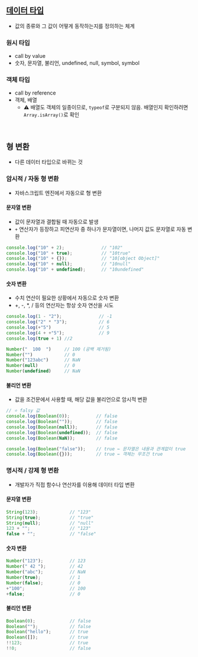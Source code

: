 ## [데이터 타입](https://github.com/tjdux/javascript/blob/main/06%20%EB%8D%B0%EC%9D%B4%ED%84%B0%20%ED%83%80%EC%9E%85/01%20%EB%8D%B0%EC%9D%B4%ED%84%B0%20%ED%83%80%EC%9E%85.md)
- 값의 종류와 그 값이 어떻게 동작하는지를 정의하는 체계
### 원시 타입
- call by value
- 숫자, 문자열, 불리언, undefined, null, symbol, symbol 
### 객체 타입
- call by reference
- 객체, 배열 
  - ⚠️ 배열도 객체의 일종이므로, `typeof`로 구분되지 않음. 배열인지 확인하려면 `Array.isArray()`로 확인 
<br/>

## 형 변환
- 다른 데이터 타입으로 바뀌는 것
### 암시적 / 자동 형 변환
- 자바스크립트 엔진에서 자동으로 형 변환
#### 문자열 변환
- 값이 문자열과 결합될 때 자동으로 발생
- `+` 연산자가 등장하고 피연산자 중 하나가 문자열이면, 나머지 값도 문자열로 자동 변환
```javascript
console.log("10" + 2);              // "102"
console.log("10" + true);           // "10true"
console.log("10" + {});             // "10[object Object]"
console.log("10" + null);           // "10null"
console.log("10" + undefined);      // "10undefined"
```
#### 숫자 변환
- 수치 연산이 필요한 상황에서 자동으로 숫자 변환 
- +, -, *, / 등의 연산자는 항상 숫자 연산을 시도 
```javascript
console.log(1 - "2");              // -1
console.log("2" * "3");            // 6
console.log(+"5")                  // 5
console.log(4 + +"5");             // 9
console.log(true + 1) //2

Number("  100  ")     // 100 (공백 제거됨)
Number("")            // 0
Number("123abc")      // NaN
Number(null)          // 0
Number(undefined)     // NaN
```
#### 불리언 변환
- 값을 조건문에서 사용할 때, 해당 값을 불리언으로 암시적 변환 
```javascript
// ⭐ falsy 값
console.log(Boolean(0));          // false
console.log(Boolean(""));         // false
console.log(Boolean(null));       // false
console.log(Boolean(undefined));  // false
console.log(Boolean(NaN));        // false

console.log(Boolean("false"));    // true ← 문자열은 내용과 관계없이 true
console.log(Boolean({}));         // true ← 객체는 무조건 true
```
### 명시적 / 강제 형 변환
- 개발자가 직접 함수나 연산자를 이용해 데이터 타입 변환
#### 문자열 변환
```javascript
String(123);            // "123"
String(true);           // "true"
String(null);           // "null"
123 + "";               // "123"
false + "";             // "false"
```
#### 숫자 변환
```javascript
Number("123");          // 123
Number(" 42 ");         // 42
Number("abc");          // NaN
Number(true);           // 1
Number(false);          // 0
+"100";                 // 100
+false;                 // 0
```
#### 불리언 변환
```javascript
Boolean(0);             // false
Boolean("");            // false
Boolean("hello");       // true
Boolean([]);            // true
!!123;                  // true
!!0;                    // false
```